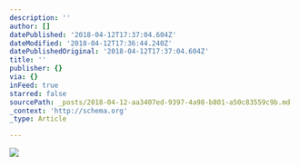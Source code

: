 ```yaml
---
description: ''
author: []
datePublished: '2018-04-12T17:37:04.604Z'
dateModified: '2018-04-12T17:36:44.240Z'
datePublishedOriginal: '2018-04-12T17:37:04.604Z'
title: ''
publisher: {}
via: {}
inFeed: true
starred: false
sourcePath: _posts/2018-04-12-aa3407ed-9397-4a98-b801-a50c83559c9b.md
_context: 'http://schema.org'
_type: Article

---
```

![](https://the-grid-user-content.s3-us-west-2.amazonaws.com/2a827e13-0ae5-4dce-9349-aae58466402b.jpg)